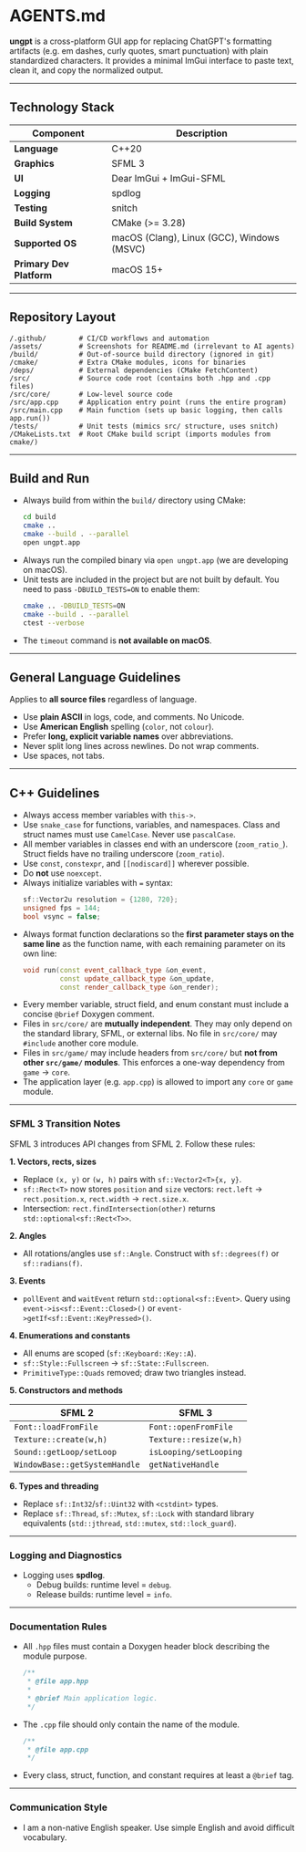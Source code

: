 # AGENTS.md

**ungpt** is a cross-platform GUI app for replacing ChatGPT's formatting artifacts (e.g. em dashes, curly quotes, smart punctuation) with plain standardized characters. It provides a minimal ImGui interface to paste text, clean it, and copy the normalized output.


---

## Technology Stack

| Component                | Description                                |
| ------------------------ | ------------------------------------------ |
| **Language**             | C++20                                      |
| **Graphics**             | SFML 3                                     |
| **UI**                   | Dear ImGui + ImGui-SFML                    |
| **Logging**              | spdlog                                     |
| **Testing**              | snitch                                     |
| **Build System**         | CMake (>= 3.28)                            |
| **Supported OS**         | macOS (Clang), Linux (GCC), Windows (MSVC) |
| **Primary Dev Platform** | macOS 15+                                  |

---

## Repository Layout

```
/.github/        # CI/CD workflows and automation
/assets/         # Screenshots for README.md (irrelevant to AI agents)
/build/          # Out-of-source build directory (ignored in git)
/cmake/          # Extra CMake modules, icons for binaries
/deps/           # External dependencies (CMake FetchContent)
/src/            # Source code root (contains both .hpp and .cpp files)
/src/core/       # Low-level source code
/src/app.cpp     # Application entry point (runs the entire program)
/src/main.cpp    # Main function (sets up basic logging, then calls app.run())
/tests/          # Unit tests (mimics src/ structure, uses snitch)
/CMakeLists.txt  # Root CMake build script (imports modules from cmake/)
```

---

## Build and Run

* Always build from within the `build/` directory using CMake:
  ```sh
  cd build
  cmake ..
  cmake --build . --parallel
  open ungpt.app
  ```
* Always run the compiled binary via `open ungpt.app` (we are developing on macOS).
* Unit tests are included in the project but are not built by default. You need to pass `-DBUILD_TESTS=ON` to enable them:
  ```sh
  cmake .. -DBUILD_TESTS=ON
  cmake --build . --parallel
  ctest --verbose
  ```
* The `timeout` command is **not available on macOS**.

---

## General Language Guidelines

Applies to **all source files** regardless of language.

* Use **plain ASCII** in logs, code, and comments. No Unicode.
* Use **American English** spelling (`color`, not `colour`).
* Prefer **long, explicit variable names** over abbreviations.
* Never split long lines across newlines. Do not wrap comments.
* Use spaces, not tabs.

---

## C++ Guidelines

* Always access member variables with `this->`.
* Use `snake_case` for functions, variables, and namespaces. Class and struct names must use `CamelCase`. Never use `pascalCase`.
* All member variables in classes end with an underscore (`zoom_ratio_`). Struct fields have no trailing underscore (`zoom_ratio`).
* Use `const`, `constexpr`, and `[[nodiscard]]` wherever possible.
* Do **not** use `noexcept`.
* Always initialize variables with `=` syntax:
  ```cpp
  sf::Vector2u resolution = {1280, 720};
  unsigned fps = 144;
  bool vsync = false;
  ```
* Always format function declarations so the **first parameter stays on the same line** as the function name, with each remaining parameter on its own line:
  ```cpp
  void run(const event_callback_type &on_event,
           const update_callback_type &on_update,
           const render_callback_type &on_render);
  ```
* Every member variable, struct field, and enum constant must include a concise `@brief` Doxygen comment.
* Files in `src/core/` are **mutually independent**.
  They may only depend on the standard library, SFML, or external libs.
  No file in `src/core/` may `#include` another core module.
* Files in `src/game/` may include headers from `src/core/` but **not from other `src/game/` modules**.
  This enforces a one-way dependency from `game` -> `core`.
* The application layer (e.g. `app.cpp`) is allowed to import any `core` or `game` module.

---

### SFML 3 Transition Notes

SFML 3 introduces API changes from SFML 2. Follow these rules:

**1. Vectors, rects, sizes**

* Replace `(x, y)` or `(w, h)` pairs with `sf::Vector2<T>{x, y}`.
* `sf::Rect<T>` now stores `position` and `size` vectors:
  `rect.left` -> `rect.position.x`, `rect.width` -> `rect.size.x`.
* Intersection: `rect.findIntersection(other)` returns `std::optional<sf::Rect<T>>`.

**2. Angles**

* All rotations/angles use `sf::Angle`.
  Construct with `sf::degrees(f)` or `sf::radians(f)`.

**3. Events**

* `pollEvent` and `waitEvent` return `std::optional<sf::Event>`.
  Query using `event->is<sf::Event::Closed>()` or `event->getIf<sf::Event::KeyPressed>()`.

**4. Enumerations and constants**

* All enums are scoped (`sf::Keyboard::Key::A`).
* `sf::Style::Fullscreen` -> `sf::State::Fullscreen`.
* `PrimitiveType::Quads` removed; draw two triangles instead.

**5. Constructors and methods**

| SFML 2                        | SFML 3                 |
| ----------------------------- | ---------------------- |
| `Font::loadFromFile`          | `Font::openFromFile`   |
| `Texture::create(w,h)`        | `Texture::resize(w,h)` |
| `Sound::getLoop/setLoop`      | `isLooping/setLooping` |
| `WindowBase::getSystemHandle` | `getNativeHandle`      |

**6. Types and threading**

* Replace `sf::Int32`/`sf::Uint32` with `<cstdint>` types.
* Replace `sf::Thread`, `sf::Mutex`, `sf::Lock` with standard library equivalents (`std::jthread`, `std::mutex`, `std::lock_guard`).

---

### Logging and Diagnostics

* Logging uses **spdlog**.
  * Debug builds: runtime level = `debug`.
  * Release builds: runtime level = `info`.

---

### Documentation Rules

* All `.hpp` files must contain a Doxygen header block describing the module purpose.
  ```cpp
  /**
   * @file app.hpp
   *
   * @brief Main application logic.
   */
  ```
* The `.cpp` file should only contain the name of the module.
  ```cpp
  /**
   * @file app.cpp
   */
  ```
* Every class, struct, function, and constant requires at least a `@brief` tag.

---

### Communication Style

* I am a non-native English speaker. Use simple English and avoid difficult vocabulary.
